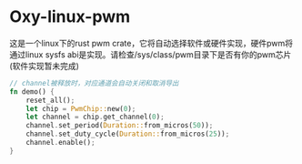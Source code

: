 # Oxy-linux-pwm
这是一个linux下的rust pwm crate，它将自动选择软件或硬件实现，硬件pwm将通过linux sysfs abi是实现。请检查/sys/class/pwm目录下是否有你的pwm芯片
(软件实现暂未完成)

``` rust
// channel被释放时，对应通道会自动关闭和取消导出
fn demo() {
    reset_all();
    let chip = PwmChip::new(0);
    let channel = chip.get_channel(0);
    channel.set_period(Duration::from_micros(50));
    channel.set_duty_cycle(Duration::from_micros(25));
    channel.enable();    
}
```